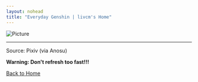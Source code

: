 ```yaml
---
layout: nohead
title: "Everyday Genshin | livcm's Home"
---
```


![Picture](https://image.anosu.top/pixiv/direct?keyword=genshinimpact)

------

Source: Pixiv (via Anosu)

**Warning: Don't refresh too fast!!!**

<a href="/" title="Home" class="btn">Back to Home</a>